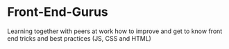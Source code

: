 # Front-End-Gurus
Learning together with peers at work how to improve and get to know front end tricks and best practices (JS, CSS and HTML)
